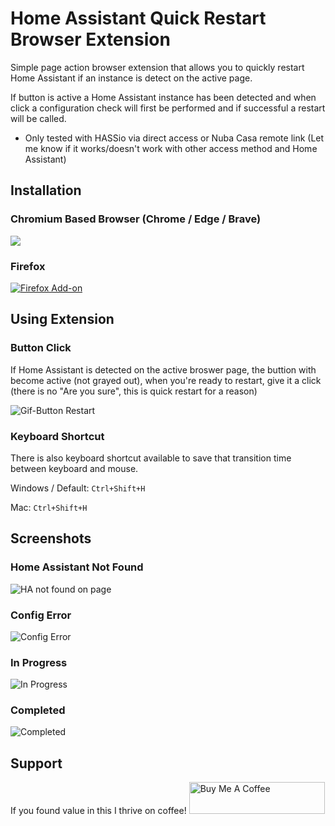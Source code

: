 # Home Assistant Quick Restart Browser Extension
Simple page action browser extension that allows you to quickly restart Home Assistant if an instance is detect on the active page.

If button is active a Home Assistant instance has been detected and when click a configuration check will first be performed and if successful a restart will be called.

- Only tested with HASSio via direct access or Nuba Casa remote link (Let me know if it works/doesn't work with other access method and Home Assistant)


## Installation

### Chromium Based Browser (Chrome / Edge / Brave)

[<img src="https://developer.chrome.com/webstore/images/ChromeWebStore_BadgeWBorder_v2_206x58.png">](https://chrome.google.com/webstore/detail/home-assistant-quick-rest)

### Firefox

[![Firefox Add-on](https://addons.cdn.mozilla.net/static/img/addons-buttons/AMO-button_1.png)](https://addons.mozilla.org/en-US/firefox/addon/home-assistant-quick-restart)



## Using Extension

### Button Click

If Home Assistant is detected on the active broswer page, the buttion with become active (not grayed out), when you're ready to restart, give it a click (there is no "Are you sure", this is quick restart for a reason)

![Gif-Button Restart](https://github.com/warwickofthegh/Browser-Extension-Home-Assistant-Quick-Restart/blob/master/screenshots/gif-buttonclick.gif)

### Keyboard Shortcut

There is also keyboard shortcut available to save that transition time between keyboard and mouse.

Windows / Default: `Ctrl+Shift+H`

Mac: `Ctrl+Shift+H`


## Screenshots

### Home Assistant Not Found
![HA not found on page](https://github.com/warwickofthegh/Browser-Extension-Home-Assistant-Quick-Restart/blob/master/screenshots/screenshot-nothapage.png)

### Config Error

![Config Error](https://github.com/warwickofthegh/Browser-Extension-Home-Assistant-Quick-Restart/blob/master/screenshots/screenshot-configerror.png)

### In Progress

![In Progress](https://github.com/warwickofthegh/Browser-Extension-Home-Assistant-Quick-Restart/blob/master/screenshots/screenshot-inprogress.png)

### Completed

![Completed](https://github.com/warwickofthegh/Browser-Extension-Home-Assistant-Quick-Restart/blob/master/screenshots/screenshot-completed.png)


## Support
 
If you found value in this I thrive on coffee!
[<img src="https://cdn.buymeacoffee.com/buttons/default-orange.png" alt="Buy Me A Coffee" style="height: 51px !important;width: 217px !important;" >](https://www.buymeacoffee.com/ZRQ2mkM5XJp)